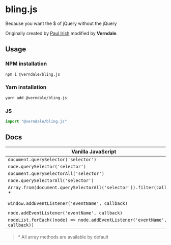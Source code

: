 # bling.js

Because you want the \$ of jQuery without the jQuery

Originally created by [Paul Irish](https://gist.github.com/paulirish/12fb951a8b893a454b32) modified by **Verndale**.

## Usage

### NPM installation

```bash
npm i @verndale/bling.js
```

### Yarn installation

```bash
yarn add @verndale/bling.js
```

### JS

```js
import "@verndale/bling.js"
```

## Docs

| Vanilla JavaScript                                                         | bling.j s                             |
| -------------------------------------------------------------------------- | ------------------------------------- |
| `document.querySelector('selector')`                                       | `_$('selector')`                      |
| `node.querySelector('selector')`                                           | `node._$('selector')`                 |
| `document.querySelectorAll('selector')`                                    | `_$$('selector')`                     |
| `node.querySelectorAll('selector')`                                        | `node._$$('selector')`                |
| `Array.from(document.querySelectorAll('selector')).filter(callback)` *     | `_$$('selector').filter(callback)` *  |
| `window.addEventListener('eventName', callback)`                           | `window._on('eventName', callback)`   |
| `node.addEventListener('eventName', callback)`                             | `node._on('eventName', callback)`     |
| `nodeList.forEach((node) => node.addEventListener('eventName', callback))` | `nodeList._on('eventName', callback)` |

> \* All array methods are available by default
